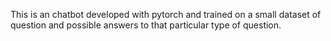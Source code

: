 This is an chatbot developed with pytorch and trained on a small dataset of question and possible answers to that particular type of question.
